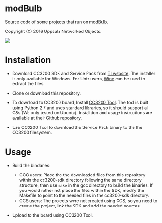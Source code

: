 # modBulb

Source code of some projects that run on modBulb.

Copyright (C) 2016 Uppsala Networked Objects.

![](https://img.shields.io/badge/license-BSD-green.svg)

# Installation

* Download CC3200 SDK and Service Pack from [TI website](http://www.ti.com/tool/cc3200sdk). The installer is only available for Windows. For Unix users, [Wine](https://www.winehq.org/) can be used to extract the files.

* Clone or download this repository.

* To download to CC3200 board, Install [CC3200 Tool](https://github.com/ALLTERCO/cc3200tool). The tool is built using Python 2.7 and uses standard libraries, so it should support all OSs (We only tested on Ubuntu). Installtion and usage instructions are available at their Github repository.

* Use CC3200 Tool to download the Service Pack binary to the the CC3200 filesystem.

# Usage

* Build the bindaries:
	* GCC users: Place the the downloaded files from this repository within the cc3200-sdk directory following the same directory structure, then use `make` in the gcc directory to build the binaries. If you would rather not place the files within the SDK, modify the Makefile to point to the needed files in the cc3200-sdk directory.
	* CCS users: The projects were not created using CCS, so you need to create the project, link the SDK and add the needed sources.

* Upload to the board using CC3200 Tool.

